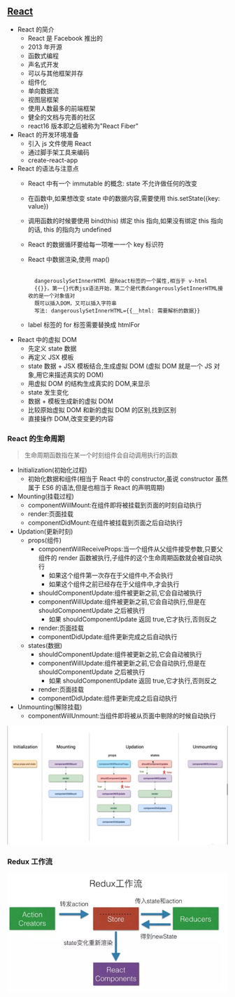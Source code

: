 ## [React](https://www.reactjscn.com/)

- React 的简介
  - React 是 Facebook 推出的
  - 2013 年开源
  - 函数式编程
  - 声名式开发
  - 可以与其他框架并存
  - 组件化
  - 单向数据流
  - 视图层框架
  - 使用人数最多的前端框架
  - 健全的文档与完善的社区
  - react16 版本即之后被称为"React Fiber"
- React 的开发环境准备
  - 引入 js 文件使用 React
  - 通过脚手架工具来编码
  - create-react-app
- React 的语法与注意点
  - React 中有一个 immutable 的概念: state 不允许做任何的改变
  - 在函数中,如果想改变 state 中的数据内容,需要使用 this.setState({key: value})
  - 调用函数的时候要使用 bind(this) 绑定 this 指向,如果没有绑定 this 指向的话, this 的指向为 undefined
  - React 的数据循环要给每一项唯一一个 key 标识符
  - React 中数据渲染,使用 map()
  
    ```

      dangerouslySetInnerHTMl 是React标签的一个属性,相当于 v-html
      {{}}，第一{}代表jsx语法开始，第二个是代表dangerouslySetInnerHTML接收的是一个对象值对
      既可以插入DOM，又可以插入字符串
      写法: dangerouslySetInnerHTML={{__html: 需要解析的数据}}

    ```
  - label 标签的 for 标签需要替换成 htmlFor 
- React 中的虚拟 DOM 
  - 先定义 state 数据
  - 再定义 JSX 模板
  - state 数据 + JSX 模板结合,生成虚拟 DOM (虚拟 DOM 就是一个 JS 对象,用它来描述真实的 DOM)
  - 用虚拟 DOM 的结构生成真实的 DOM,来显示
  - state 发生变化
  - 数据 + 模板生成新的虚拟 DOM 
  - 比较原始虚拟 DOM 和新的虚拟 DOM 的区别,找到区别
  - 直接操作 DOM,改变变更的内容

### React 的生命周期

> 生命周期函数指在某一个时刻组件会自动调用执行的函数

- Initialization(初始化过程)
  - 初始化数据和组件(相当于 React 中的 constructor,虽说 constructor 虽然属于 ES6 的语法,但是也相当于 React 的声明周期)
- Mounting(挂载过程)
  - componentWillMount:在组件即将被挂载到页面的时刻自动执行
  - render:页面挂载
  - componentDidMount:在组件被挂载到页面之后自动执行
- Updation(更新时刻)
  - props(组件)
    - componentWillReceiveProps:当一个组件从父组件接受参数,只要父组件的 render 函数被执行,子组件的这个生命周期函数就会被自动执行
      - 如果这个组件第一次存在于父组件中,不会执行
      - 如果这个组件之前已经存在于父组件中,才会执行
    - shouldComponentUpdate:组件被更新之前,它会自动被执行
    - componentWillUpdate:组件被更新之前,它会自动执行,但是在 shouldComponentUpdate 之后被执行
      - 如果 shouldComponentUpdate 返回 true,它才执行,否则反之 
    - render:页面挂载
    - componentDidUpdate:组件更新完成之后自动执行
  - states(数据)
    - shouldComponentUpdate:组件被更新之前,它会自动被执行
    - componentWillUpdate:组件被更新之前,它会自动执行,但是在 shouldComponentUpdate 之后被执行
      - 如果 shouldComponentUpdate 返回 true,它才执行,否则反之 
    - render:页面挂载
    - componentDidUpdate:组件更新完成之后自动执行
- Unmounting(解除挂载)
  - componentWillUnmount:当组件即将被从页面中剔除的时候自动执行
  
<img src="./笔记的图片/React的生命周期.png">

### Redux 工作流

<img src="./笔记的图片/Redux工作流.png">